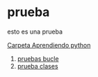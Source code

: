 # prueba

esto es una prueba

[Carpeta Aprendiendo python](Aprendiendo_python)

1. [pruebas bucle](Aprendiendo_python/01-pruebas_bucle.ipynb)
2. [prueba clases](Aprendiendo_python/02-pruebas_clases.ipynb)
